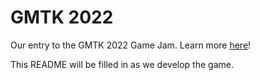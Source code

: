 # GMTK 2022

Our entry to the GMTK 2022 Game Jam.
Learn more [here](https://itch.io/jam/gmtk-jam-2022)!

This README will be filled in as we develop the game.
